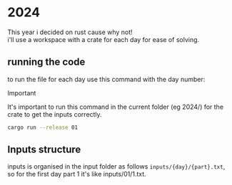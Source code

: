 # 2024

This year i decided on rust cause why not! <br />
i'll use a workspace with a crate for each day for ease of solving.

## running the code

to run the file for each day use this command with the day number:

> [!IMPORTANT]  
> It's important to run this command in the current folder (eg 2024/)
> for the crate to get the inputs correctly.

```bash
cargo run --release 01
```

## Inputs structure

inputs is organised in the input folder as follows `inputs/{day}/{part}.txt`,
so for the first day part 1 it's like inputs/01/1.txt.
